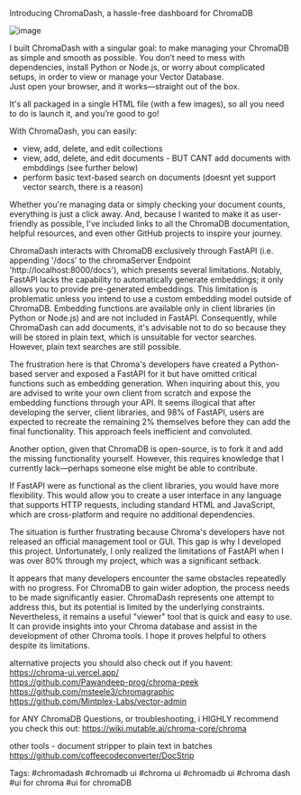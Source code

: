 Introducing ChromaDash, a hassle-free dashboard for ChromaDB

![image](https://github.com/user-attachments/assets/78046edf-7ab1-4b5f-8177-136e4b7c753d)

I built ChromaDash with a singular goal: to make managing your ChromaDB as simple and smooth as possible. 
You don’t need to mess with dependencies, install Python or Node.js, or worry about complicated setups, in order to view or manage your Vector Database.  
Just open your browser, and it works—straight out of the box. 

It's all packaged in a single HTML file (with a few images), so all you need to do is launch it, and you’re good to go!

With ChromaDash, you can easily:
- view, add, delete, and edit collections
- view, add, delete, and edit documents - BUT CANT add documents with embddings (see further below)
- perform basic text-based search on documents (doesnt yet support vector search, there is a reason)
  
Whether you're managing data or simply checking your document counts, everything is just a click away. 
And, because I wanted to make it as user-friendly as possible, I've included links to all the ChromaDB documentation, helpful resources, and even other GitHub projects to inspire your journey.

ChromaDash interacts with ChromaDB exclusively through FastAPI (i.e. appending '/docs' to the chromaServer Endpoint 'http://localhost:8000/docs'), which presents several limitations. Notably, FastAPI lacks the capability to automatically generate embeddings; it only allows you to provide pre-generated embeddings. This limitation is problematic unless you intend to use a custom embedding model outside of ChromaDB. Embedding functions are available only in client libraries (in Python or Node.js) and are not included in FastAPI. Consequently, while ChromaDash can add documents, it's advisable not to do so because they will be stored in plain text, which is unsuitable for vector searches. However, plain text searches are still possible.

The frustration here is that Chroma's developers have created a Python-based server and exposed a FastAPI for it but have omitted critical functions such as embedding generation. When inquiring about this, you are advised to write your own client from scratch and expose the embedding functions through your API. It seems illogical that after developing the server, client libraries, and 98% of FastAPI, users are expected to recreate the remaining 2% themselves before they can add the final functionality. This approach feels inefficient and convoluted.

Another option, given that ChromaDB is open-source, is to fork it and add the missing functionality yourself. However, this requires knowledge that I currently lack—perhaps someone else might be able to contribute.

If FastAPI were as functional as the client libraries, you would have more flexibility. This would allow you to create a user interface in any language that supports HTTP requests, including standard HTML and JavaScript, which are cross-platform and require no additional dependencies.

The situation is further frustrating because Chroma's developers have not released an official management tool or GUI. This gap is why I developed this project. Unfortunately, I only realized the limitations of FastAPI when I was over 80% through my project, which was a significant setback.

It appears that many developers encounter the same obstacles repeatedly with no progress. For ChromaDB to gain wider adoption, the process needs to be made significantly easier. ChromaDash represents one attempt to address this, but its potential is limited by the underlying constraints. Nevertheless, it remains a useful "viewer" tool that is quick and easy to use. It can provide insights into your Chroma database and assist in the development of other Chroma tools. I hope it proves helpful to others despite its limitations.

alternative projects you should also check out if you havent: <Br>
https://chroma-ui.vercel.app/ <Br>
https://github.com/Pawandeep-prog/chroma-peek <Br>
https://github.com/msteele3/chromagraphic <br>
https://github.com/Mintplex-Labs/vector-admin <bR>

for ANY ChromaDB Questions, or troubleshooting, i HIGHLY recommend you check this out:
https://wiki.mutable.ai/chroma-core/chroma

other tools - document stripper to plain text in batches 
https://github.com/coffeecodeconverter/DocStrip

Tags:
#chromadash #chromadb ui
#chroma ui 
#chromadb ui 
#chroma dash 
#ui for chroma
#ui for chromaDB

